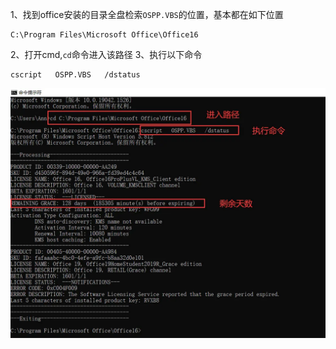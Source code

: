 1、找到office安装的目录全盘检索`OSPP.VBS`的位置，基本都在如下位置
```
C:\Program Files\Microsoft Office\Office16
```
2、打开cmd,`cd`命令进入该路径
3、执行以下命令
```
cscript   OSPP.VBS   /dstatus
```
![查看office的剩余激活时间.png](./26478343-a38122fdd928f739.webp)
